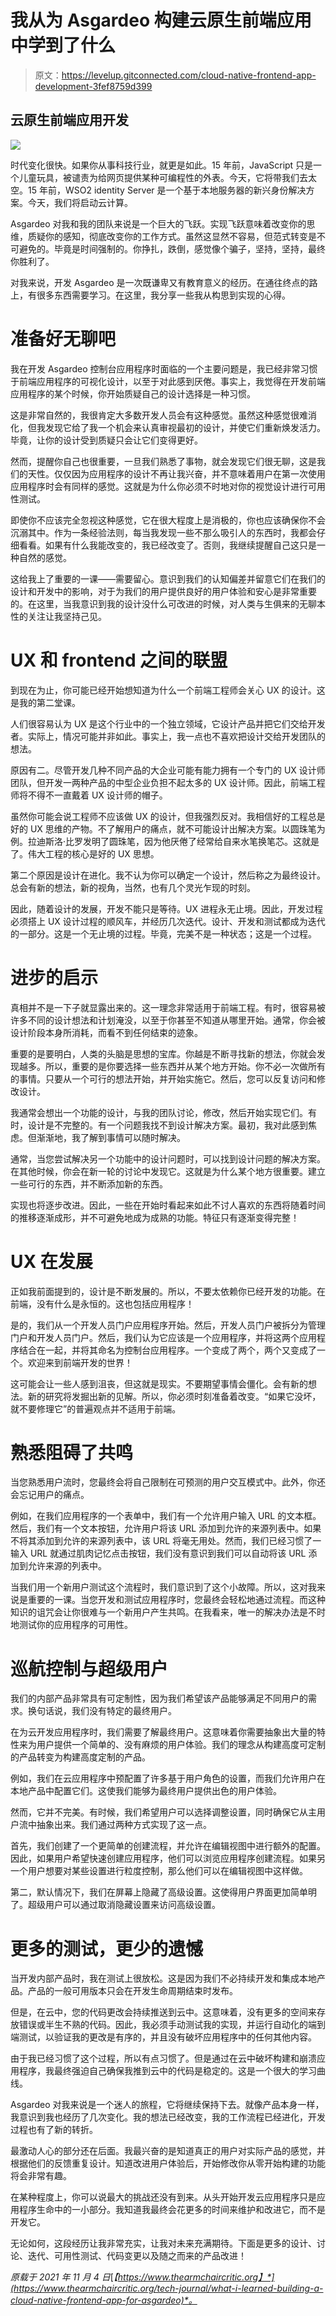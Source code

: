 # 我从为 Asgardeo 构建云原生前端应用中学到了什么

> 原文：<https://levelup.gitconnected.com/cloud-native-frontend-app-development-3fef8759d399>

## 云原生前端应用开发

![](img/f747266b566463bdd9261982157f5f15.png)

时代变化很快。如果你从事科技行业，就更是如此。15 年前，JavaScript 只是一个儿童玩具，被谴责为给网页提供某种可编程性的外表。今天，它将带我们去太空。15 年前，WSO2 identity Server 是一个基于本地服务器的新兴身份解决方案。今天，我们将启动云计算。

Asgardeo 对我和我的团队来说是一个巨大的飞跃。实现飞跃意味着改变你的思维，质疑你的感知，彻底改变你的工作方式。虽然这显然不容易，但范式转变是不可避免的。毕竟是时间强制的。你挣扎，跌倒，感觉像个骗子，坚持，坚持，最终你胜利了。

对我来说，开发 Asgardeo 是一次既谦卑又有教育意义的经历。在通往终点的路上，有很多东西需要学习。在这里，我分享一些我从构思到实现的心得。

# 准备好无聊吧

我在开发 Asgardeo 控制台应用程序时面临的一个主要问题是，我已经非常习惯于前端应用程序的可视化设计，以至于对此感到厌倦。事实上，我觉得在开发前端应用程序的某个时候，你开始质疑自己的设计选择是一种习惯。

这是非常自然的，我很肯定大多数开发人员会有这种感觉。虽然这种感觉很难消化，但我发现它给了我一个机会来认真审视最初的设计，并使它们重新焕发活力。毕竟，让你的设计受到质疑只会让它们变得更好。

然而，提醒你自己也很重要，一旦我们熟悉了事物，就会发现它们很无聊，这是我们的天性。仅仅因为应用程序的设计不再让我兴奋，并不意味着用户在第一次使用应用程序时会有同样的感觉。这就是为什么你必须不时地对你的视觉设计进行可用性测试。

即使你不应该完全忽视这种感觉，它在很大程度上是消极的，你也应该确保你不会沉溺其中。作为一条经验法则，每当我发现一些不那么吸引人的东西时，我都会仔细看看。如果有什么我能改变的，我已经改变了。否则，我继续提醒自己这只是一种自然的感觉。

这给我上了重要的一课——需要留心。意识到我们的认知偏差并留意它们在我们的设计和开发中的影响，对于为我们的用户提供良好的用户体验和安心是非常重要的。在这里，当我意识到我的设计没什么可改进的时候，对人类与生俱来的无聊本性的关注让我坚持己见。

# UX 和 frontend 之间的联盟

到现在为止，你可能已经开始想知道为什么一个前端工程师会关心 UX 的设计。这是我的第二堂课。

人们很容易认为 UX 是这个行业中的一个独立领域，它设计产品并把它们交给开发者。实际上，情况可能并非如此。事实上，我一点也不喜欢把设计交给开发团队的想法。

原因有二。尽管开发几种不同产品的大企业可能有能力拥有一个专门的 UX 设计师团队，但开发一两种产品的中型企业负担不起太多的 UX 设计师。因此，前端工程师将不得不一直戴着 UX 设计师的帽子。

虽然你可能会说工程师不应该做 UX 的设计，但我强烈反对。我相信好的工程总是好的 UX 思维的产物。不了解用户的痛点，就不可能设计出解决方案。以圆珠笔为例。拉迪斯洛·比罗发明了圆珠笔，因为他厌倦了经常给自来水笔换笔芯。这就是了。伟大工程的核心是好的 UX 思想。

第二个原因是设计在进化。我不认为你可以确定一个设计，然后称之为最终设计。总会有新的想法，新的视角，当然，也有几个灵光乍现的时刻。

因此，随着设计的发展，开发不能只是等待。UX 进程永无止境。因此，开发过程必须搭上 UX 设计过程的顺风车，并经历几次迭代。设计、开发和测试都成为迭代的一部分。这是一个无止境的过程。毕竟，完美不是一种状态；这是一个过程。

# 进步的启示

真相并不是一下子就显露出来的。这一理念非常适用于前端工程。有时，很容易被许多不同的设计想法和计划淹没，以至于你甚至不知道从哪里开始。通常，你会被设计阶段本身所消耗，而看不到任何结束的迹象。

重要的是要明白，人类的头脑是思想的宝库。你越是不断寻找新的想法，你就会发现越多。所以，重要的是你要选择一些东西并从某个地方开始。你不必一次做所有的事情。只要从一个可行的想法开始，并开始实施它。然后，您可以反复访问和修改设计。

我通常会想出一个功能的设计，与我的团队讨论，修改，然后开始实现它们。有时，设计是不完整的。有一个问题我找不到设计解决方案。最初，我对此感到焦虑。但渐渐地，我了解到事情可以随时解决。

通常，当您尝试解决另一个功能中的设计问题时，可以找到设计问题的解决方案。在其他时候，你会在新一轮的讨论中发现它。这就是为什么某个地方很重要。建立一些可行的东西，并不断添加新的东西。

实现也将逐步改进。因此，一些在开始时看起来如此不讨人喜欢的东西将随着时间的推移逐渐成形，并不可避免地成为成熟的功能。特征只有逐渐变得完整！

# UX 在发展

正如我前面提到的，设计是不断发展的。所以，不要太依赖你已经开发的功能。在前端，没有什么是永恒的。这也包括应用程序！

是的，我们从一个开发人员门户应用程序开始。然后，开发人员门户被拆分为管理门户和开发人员门户。然后，我们认为它应该是一个应用程序，并将这两个应用程序结合在一起，并将其命名为控制台应用程序。一个变成了两个，两个又变成了一个。欢迎来到前端开发的世界！

这可能会让一些人感到沮丧，但这就是现实。不要期望事情会僵化。会有新的想法。新的研究将发掘出新的见解。所以，你必须时刻准备着改变。“如果它没坏，就不要修理它”的普遍观点并不适用于前端。

# 熟悉阻碍了共鸣

当您熟悉用户流时，您最终会将自己限制在可预测的用户交互模式中。此外，你还会忘记用户的痛点。

例如，在我们应用程序的一个表单中，我们有一个允许用户输入 URL 的文本框。然后，我们有一个文本按钮，允许用户将该 URL 添加到允许的来源列表中。如果不将其添加到允许的来源列表中，该 URL 将毫无用处。然而，我们已经习惯了一输入 URL 就通过肌肉记忆点击按钮，我们没有意识到我们可以自动将该 URL 添加到允许来源的列表中。

当我们用一个新用户测试这个流程时，我们意识到了这个小故障。所以，这对我来说是重要的一课。当您开发和测试应用程序时，您最终会轻松地通过流程。而这种知识的诅咒会让你很难与一个新用户产生共鸣。在我看来，唯一的解决办法是不时地测试你的应用程序的可用性。

# 巡航控制与超级用户

我们的内部产品非常具有可定制性，因为我们希望该产品能够满足不同用户的需求。换句话说，我们没有特定的最终用户。

在为云开发应用程序时，我们需要了解最终用户。这意味着你需要抽象出大量的特性来为用户提供一个简单的、没有麻烦的用户体验。我们的理念从构建高度可定制的产品转变为构建高度定制的产品。

例如，我们在云应用程序中预配置了许多基于用户角色的设置，而我们允许用户在本地产品中配置它们。这使我们能够为最终用户提供出色的用户体验。

然而，它并不完美。有时候，我们希望用户可以选择调整设置，同时确保它从主用户流中抽象出来。我们通过两种方式实现了这一点。

首先，我们创建了一个更简单的创建流程，并允许在编辑视图中进行额外的配置。因此，如果用户希望快速创建应用程序，他们可以浏览应用程序创建流程。如果另一个用户想要对某些设置进行粒度控制，那么他们可以在编辑视图中这样做。

第二，默认情况下，我们在屏幕上隐藏了高级设置。这使得用户界面更加简单明了。超级用户可以通过取消隐藏设置来访问高级设置。

# 更多的测试，更少的遗憾

当开发内部产品时，我在测试上很放松。这是因为我们不必持续开发和集成本地产品。产品的一般可用版本只会在开发生命周期结束时发布。

但是，在云中，您的代码更改会持续推送到云中。这意味着，没有更多的空间来存放错误或半生不熟的代码。因此，我必须手动测试我的实现，并运行自动化的端到端测试，以验证我的更改是有序的，并且没有破坏应用程序中的任何其他内容。

由于我已经习惯了这个过程，所以有点习惯了。但是通过在云中破坏构建和崩溃应用程序，我最终强迫自己确保我推到云中的代码是稳定的。这是一个很大的学习曲线。

Asgardeo 对我来说是一个迷人的旅程，它将继续保持下去。就像产品本身一样，我意识到我也经历了几次变化。我的想法已经改变，我的工作流程已经进化，开发过程也有了新的转折。

最激动人心的部分还在后面。我最兴奋的是知道真正的用户对实际产品的感觉，并根据他们的反馈重复设计。知道改进用户体验后，开始修改你从零开始构建的功能将会非常有趣。

在某种程度上，你可以说最大的挑战还没有到来。从头开始开发云应用程序只是应用程序生命中的一小部分。我知道我最终会花更多的时间来维护和改进它，而不是开发它。

无论如何，这段经历让我非常充实，让我对未来充满期待。下面是更多的设计、讨论、迭代、可用性测试、代码变更以及随之而来的产品改进！

*原载于 2021 年 11 月 4 日*[*【https://www.thearmchaircritic.org】*](https://www.thearmchaircritic.org/tech-journal/what-i-learned-building-a-cloud-native-frontend-app-for-asgardeo)*。*